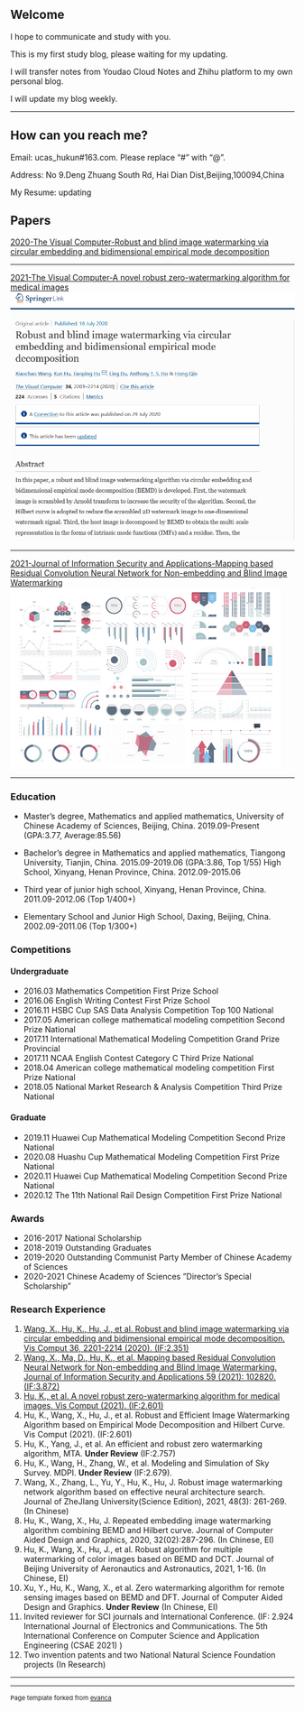 ## Welcome

I hope to communicate and study with you.

This is my first study blog, please waiting for my updating.

I will transfer notes from Youdao Cloud Notes and Zhihu platform to my own personal blog.

I will update my blog weekly.

---

## How can you reach me?
Email: ucas_hukun#163.com. Please replace “#” with “@”.

Address: No 9.Deng Zhuang South Rd, Hai Dian Dist,Beijing,100094,China

My Resume: updating

## Papers
[2020-The Visual Computer-Robust and blind image watermarking via circular embedding and bidimensional empirical mode decomposition](https://link.springer.com/article/10.1007/s00371-020-01909-2)

---
[2021-The Visual Computer-A novel robust zero-watermarking algorithm for medical images](https://link.springer.com/article/10.1007/s00371-021-02168-5)
<img src="images/2020_TVC.png?raw=true"/>

---
[2021-Journal of Information Security and Applications-Mapping based Residual Convolution Neural Network for Non-embedding and Blind Image Watermarking](https://www.sciencedirect.com/science/article/abs/pii/S2214212621000594)
<img src="images/dummy_thumbnail.jpg?raw=true"/>

---

### Education
- Master’s degree, Mathematics and applied mathematics, University of
Chinese Academy of Sciences, Beijing, China. 2019.09-Present
(GPA:3.77, Average:85.56)

- Bachelor’s degree in Mathematics and applied mathematics, Tiangong
University, Tianjin, China. 2015.09-2019.06 (GPA:3.86, Top 1/55)
High School, Xinyang, Henan Province, China. 2012.09-2015.06

- Third year of junior high school, Xinyang, Henan Province, China.
2011.09-2012.06 (Top 1/400+)

- Elementary School and Junior High School, Daxing, Beijing, China.
2002.09-2011.06 (Top 1/300+)

### Competitions

#### Undergraduate
- 2016.03 Mathematics Competition First Prize School
- 2016.06 English Writing Contest First Prize School
- 2016.11 HSBC Cup SAS Data Analysis Competition Top 100 National
- 2017.05 American college mathematical modeling competition Second Prize National
- 2017.11 International Mathematical Modeling Competition Grand Prize Provincial
- 2017.11 NCAA English Contest Category C Third Prize National
- 2018.04 American college mathematical modeling competition First Prize National
- 2018.05 National Market Research & Analysis Competition Third Prize National

#### Graduate
- 2019.11 Huawei Cup Mathematical Modeling Competition Second Prize National
- 2020.08 Huashu Cup Mathematical Modeling Competition First Prize National
- 2020.11 Huawei Cup Mathematical Modeling Competition Second Prize National
- 2020.12 The 11th National Rail Design Competition First Prize National

### Awards
- 2016-2017 National Scholarship
- 2018-2019 Outstanding Graduates
- 2019-2020 Outstanding Communist Party Member of Chinese Academy of Sciences
- 2020-2021 Chinese Academy of Sciences ”Director’s Special Scholarship”

### Research Experience
1. [Wang, X., Hu, K., Hu, J., et al. Robust and blind image watermarking via circular embedding and bidimensional
empirical mode decomposition. Vis Comput 36, 2201-2214 (2020). (IF:2.351)](https://link.springer.com/article/10.1007/s00371-020-01909-2)
2. [Wang, X., Ma, D., Hu, K., et al. Mapping based Residual Convolution Neural Network for Non-embedding and Blind
Image Watermarking. Journal of Information Security and Applications 59 (2021): 102820. (IF:3.872)](https://www.sciencedirect.com/science/article/abs/pii/S2214212621000594)
3. [Hu, K., et al. A novel robust zero-watermarking algorithm for medical images. Vis Comput (2021). (IF:2.601)](https://link.springer.com/article/10.1007/s00371-021-02168-5)
4. Hu, K., Wang, X., Hu, J., et al. Robust and Efficient Image Watermarking Algorithm based on Empirical Mode
Decomposition and Hilbert Curve. Vis Comput (2021). (IF:2.601)
5. Hu, K., Yang, J., et al. An efficient and robust zero watermarking algorithm, MTA. **Under Review** (IF:2.757)
6. Hu, K., Wang, H., Zhang, W., et al. Modeling and Simulation of Sky Survey. MDPI. **Under Review** (IF:2.679). 
7. Wang, X., Zhang, L., Yu, Y., Hu, K., Hu, J. Robust image watermarking network algorithm based on effective neural
architecture search. Journal of ZheJIang University(Science Edition), 2021, 48(3): 261-269. (In Chinese)
8. Hu, K., Wang, X., Hu, J. Repeated embedding image watermarking algorithm combining BEMD and Hilbert curve.
Journal of Computer Aided Design and Graphics, 2020, 32(02):287-296. (In Chinese, EI)
9. Hu, K., Wang, X., Hu, J., et al. Robust algorithm for multiple watermarking of color images based on BEMD and DCT.
Journal of Beijing University of Aeronautics and Astronautics, 2021, 1-16. (In Chinese, EI)
10. Xu, Y., Hu, K., Wang, X., et al. Zero watermarking algorithm for remote sensing images based on BEMD and DFT.
Journal of Computer Aided Design and Graphics. **Under Review** (In Chinese, EI)
11. Invited reviewer for SCI journals and International Conference. (IF: 2.924 International Journal of Electronics and
Communications. The 5th International Conference on Computer Science and Application Engineering (CSAE 2021) )
12. Two invention patents and two National Natural Science Foundation projects (In Research)

---




---
<p style="font-size:11px">Page template forked from <a href="https://github.com/evanca/quick-portfolio">evanca</a></p>
<!-- Remove above link if you don't want to attibute -->
